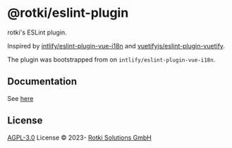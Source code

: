 # @rotki/eslint-plugin

rotki's ESLint plugin.

Inspired by [intlify/eslint-plugin-vue-i18n](https://github.com/intlify/eslint-plugin-vue-i18n)
and [vuetifyjs/eslint-plugin-vuetify](https://github.com/vuetifyjs/eslint-plugin-vuetify).

The plugin was bootstrapped from on `intlify/eslint-plugin-vue-i18n`.

## Documentation

See [here](https://rotki.github.io/eslint-plugin)

## License

[AGPL-3.0](./LICENSE) License &copy; 2023- [Rotki Solutions GmbH](https://github.com/rotki)
